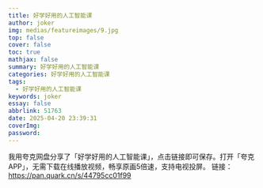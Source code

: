 ```yaml
---
title: 好学好用的人工智能课
author: joker
img: medias/featureimages/9.jpg
top: false
cover: false
toc: true
mathjax: false
summary: 好学好用的人工智能课
categories: 好学好用的人工智能课
tags:
  - 好学好用的人工智能课
keywords: joker
essay: false
abbrlink: 51763
date: 2025-04-20 23:39:31
coverImg:
password:
---
```


我用夸克网盘分享了「好学好用的人工智能课」，点击链接即可保存。打开「夸克APP」，无需下载在线播放视频，畅享原画5倍速，支持电视投屏。
链接：https://pan.quark.cn/s/44795cc01f99
